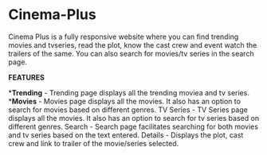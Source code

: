 # Cinema-Plus

Cinema Plus is a fully responsive website where you can find trending movies and tvseries, read the plot, know the cast crew and event watch the trailers of the same. You can also search for movies/tv series in the search page.


__FEATURES__

*__Trending__ - Trending page displays all the trending moviea and tv series.
*__Movies__ - Movies page displays all the movies. It also has an option to search for movies based on different genres.
TV Series - TV Series page displays all the movies. It also has an option to search for tv series based on different genres.
Search - Search page facilitates searching for both movies and tv series based on the text entered.
Details - Displays the plot, cast crew and link to trailer of the movie/series selected.
